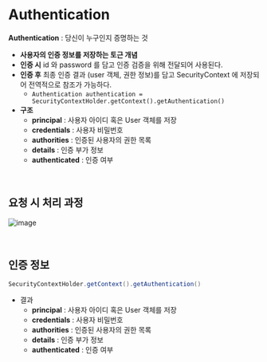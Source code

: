# Authentication

**Authentication** : 당신이 누구인지 증명하는 것

* **사용자의 인증 정보를 저장하는 토근 개념**
* **인증 시** id 와 password 를 담고 인증 검증을 위해 전달되어 사용된다.
* **인증 후** 최종 인증 결과 (user 객체, 권한 정보)를 담고 SecurityContext 에 저장되어 전역적으로 참조가 가능하다.
  * `Authentication authentication = SecurityContextHolder.getContext().getAuthentication()`
* **구조**
  * **principal** : 사용자 아이디 혹은 User 객체를 저장
  * **credentials** : 사용자 비밀번호
  * **authorities** : 인증된 사용자의 권한 목록
  * **details** : 인증 부가 정보
  * **authenticated** : 인증 여부

<br>

## 요청 시 처리 과정

![image](https://user-images.githubusercontent.com/43431081/89996083-4efb9500-dcc5-11ea-91fd-81a32cbb08db.png)

<br>

## 인증 정보

```java
SecurityContextHolder.getContext().getAuthentication()
```

* 결과
  * **principal** : 사용자 아이디 혹은 User 객체를 저장
  * **credentials** : 사용자 비밀번호
  * **authorities** : 인증된 사용자의 권한 목록
  * **details** : 인증 부가 정보
  * **authenticated** : 인증 여부